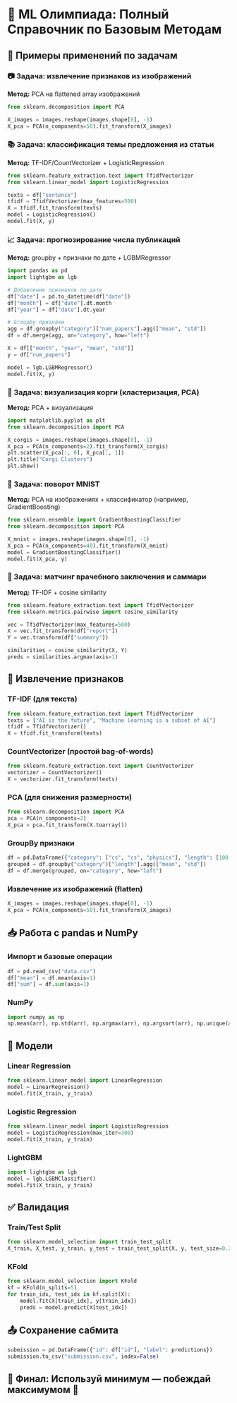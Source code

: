 # 🧠 ML Олимпиада: Полный Справочник по Базовым Методам

## 🔬 Примеры применений по задачам

### 📷 Задача: извлечение признаков из изображений
**Метод:** PCA на flattened array изображений
```python
from sklearn.decomposition import PCA

X_images = images.reshape(images.shape[0], -1)
X_pca = PCA(n_components=50).fit_transform(X_images)
```

### 📚 Задача: классификация темы предложения из статьи
**Метод:** TF-IDF/CountVectorizer + LogisticRegression
```python
from sklearn.feature_extraction.text import TfidfVectorizer
from sklearn.linear_model import LogisticRegression

texts = df["sentence"]
tfidf = TfidfVectorizer(max_features=500)
X = tfidf.fit_transform(texts)
model = LogisticRegression()
model.fit(X, y)
```

### 📈 Задача: прогнозирование числа публикаций
**Метод:** groupby + признаки по дате + LGBMRegressor
```python
import pandas as pd
import lightgbm as lgb

# Добавление признаков по дате
df["date"] = pd.to_datetime(df["date"])
df["month"] = df["date"].dt.month
df["year"] = df["date"].dt.year

# Groupby признаки
agg = df.groupby("category")["num_papers"].agg(["mean", "std"])
df = df.merge(agg, on="category", how="left")

X = df[["month", "year", "mean", "std"]]
y = df["num_papers"]

model = lgb.LGBMRegressor()
model.fit(X, y)
```

### 🐶 Задача: визуализация корги (кластеризация, PCA)
**Метод:** PCA + визуализация
```python
import matplotlib.pyplot as plt
from sklearn.decomposition import PCA

X_corgis = images.reshape(images.shape[0], -1)
X_pca = PCA(n_components=2).fit_transform(X_corgis)
plt.scatter(X_pca[:, 0], X_pca[:, 1])
plt.title("Corgi Clusters")
plt.show()
```

### 🔄 Задача: поворот MNIST
**Метод:** PCA на изображениях + классификатор (например, GradientBoosting)
```python
from sklearn.ensemble import GradientBoostingClassifier
from sklearn.decomposition import PCA

X_mnist = images.reshape(images.shape[0], -1)
X_pca = PCA(n_components=40).fit_transform(X_mnist)
model = GradientBoostingClassifier()
model.fit(X_pca, y)
```

### 💬 Задача: матчинг врачебного заключения и саммари
**Метод:** TF-IDF + cosine similarity
```python
from sklearn.feature_extraction.text import TfidfVectorizer
from sklearn.metrics.pairwise import cosine_similarity

vec = TfidfVectorizer(max_features=500)
X = vec.fit_transform(df["report"])
Y = vec.transform(df["summary"])

similarities = cosine_similarity(X, Y)
preds = similarities.argmax(axis=1)
```

## 🧩 Извлечение признаков

### TF-IDF (для текста)
```python
from sklearn.feature_extraction.text import TfidfVectorizer
texts = ["AI is the future", "Machine learning is a subset of AI"]
tfidf = TfidfVectorizer()
X = tfidf.fit_transform(texts)
```

### CountVectorizer (простой bag-of-words)
```python
from sklearn.feature_extraction.text import CountVectorizer
vectorizer = CountVectorizer()
X = vectorizer.fit_transform(texts)
```

### PCA (для снижения размерности)
```python
from sklearn.decomposition import PCA
pca = PCA(n_components=2)
X_pca = pca.fit_transform(X.toarray())
```

### GroupBy признаки
```python
df = pd.DataFrame({"category": ["cs", "cs", "physics"], "length": [100, 150, 200]})
grouped = df.groupby("category")["length"].agg(["mean", "std"])
df = df.merge(grouped, on="category", how="left")
```

### Извлечение из изображений (flatten)
```python
X_images = images.reshape(images.shape[0], -1)
X_pca = PCA(n_components=50).fit_transform(X_images)
```

## 📥 Работа с pandas и NumPy

### Импорт и базовые операции
```python
df = pd.read_csv("data.csv")
df["mean"] = df.mean(axis=1)
df["sum"] = df.sum(axis=1)
```

### NumPy
```python
import numpy as np
np.mean(arr), np.std(arr), np.argmax(arr), np.argsort(arr), np.unique(arr)
```

## 🤖 Модели

### Linear Regression
```python
from sklearn.linear_model import LinearRegression
model = LinearRegression()
model.fit(X_train, y_train)
```

### Logistic Regression
```python
from sklearn.linear_model import LogisticRegression
model = LogisticRegression(max_iter=300)
model.fit(X_train, y_train)
```

### LightGBM
```python
import lightgbm as lgb
model = lgb.LGBMClassifier()
model.fit(X_train, y_train)
```

## ✅ Валидация

### Train/Test Split
```python
from sklearn.model_selection import train_test_split
X_train, X_test, y_train, y_test = train_test_split(X, y, test_size=0.2)
```

### KFold
```python
from sklearn.model_selection import KFold
kf = KFold(n_splits=5)
for train_idx, test_idx in kf.split(X):
    model.fit(X[train_idx], y[train_idx])
    preds = model.predict(X[test_idx])
```

## 📤 Сохранение сабмита
```python
submission = pd.DataFrame({"id": df["id"], "label": predictions})
submission.to_csv("submission.csv", index=False)
```

## 🏁 Финал: Используй минимум — побеждай максимумом 💪
